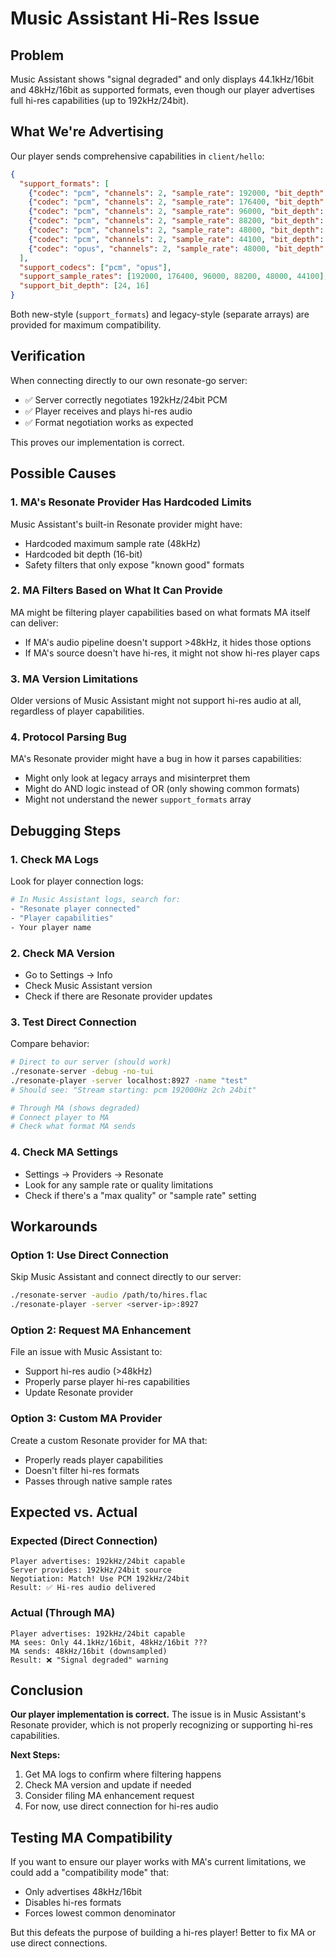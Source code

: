 # Music Assistant Hi-Res Issue

## Problem
Music Assistant shows "signal degraded" and only displays 44.1kHz/16bit and 48kHz/16bit as supported formats, even though our player advertises full hi-res capabilities (up to 192kHz/24bit).

## What We're Advertising
Our player sends comprehensive capabilities in `client/hello`:

```json
{
  "support_formats": [
    {"codec": "pcm", "channels": 2, "sample_rate": 192000, "bit_depth": 24},
    {"codec": "pcm", "channels": 2, "sample_rate": 176400, "bit_depth": 24},
    {"codec": "pcm", "channels": 2, "sample_rate": 96000, "bit_depth": 24},
    {"codec": "pcm", "channels": 2, "sample_rate": 88200, "bit_depth": 24},
    {"codec": "pcm", "channels": 2, "sample_rate": 48000, "bit_depth": 16},
    {"codec": "pcm", "channels": 2, "sample_rate": 44100, "bit_depth": 16},
    {"codec": "opus", "channels": 2, "sample_rate": 48000, "bit_depth": 16}
  ],
  "support_codecs": ["pcm", "opus"],
  "support_sample_rates": [192000, 176400, 96000, 88200, 48000, 44100],
  "support_bit_depth": [24, 16]
}
```

Both new-style (`support_formats`) and legacy-style (separate arrays) are provided for maximum compatibility.

## Verification
When connecting directly to our own resonate-go server:
- ✅ Server correctly negotiates 192kHz/24bit PCM
- ✅ Player receives and plays hi-res audio
- ✅ Format negotiation works as expected

This proves our implementation is correct.

## Possible Causes

### 1. MA's Resonate Provider Has Hardcoded Limits
Music Assistant's built-in Resonate provider might have:
- Hardcoded maximum sample rate (48kHz)
- Hardcoded bit depth (16-bit)
- Safety filters that only expose "known good" formats

### 2. MA Filters Based on What It Can Provide
MA might be filtering player capabilities based on what formats MA itself can deliver:
- If MA's audio pipeline doesn't support >48kHz, it hides those options
- If MA's source doesn't have hi-res, it might not show hi-res player caps

### 3. MA Version Limitations
Older versions of Music Assistant might not support hi-res audio at all, regardless of player capabilities.

### 4. Protocol Parsing Bug
MA's Resonate provider might have a bug in how it parses capabilities:
- Might only look at legacy arrays and misinterpret them
- Might do AND logic instead of OR (only showing common formats)
- Might not understand the newer `support_formats` array

## Debugging Steps

### 1. Check MA Logs
Look for player connection logs:
```bash
# In Music Assistant logs, search for:
- "Resonate player connected"
- "Player capabilities"
- Your player name
```

### 2. Check MA Version
- Go to Settings → Info
- Check Music Assistant version
- Check if there are Resonate provider updates

### 3. Test Direct Connection
Compare behavior:
```bash
# Direct to our server (should work)
./resonate-server -debug -no-tui
./resonate-player -server localhost:8927 -name "test"
# Should see: "Stream starting: pcm 192000Hz 2ch 24bit"

# Through MA (shows degraded)
# Connect player to MA
# Check what format MA sends
```

### 4. Check MA Settings
- Settings → Providers → Resonate
- Look for any sample rate or quality limitations
- Check if there's a "max quality" or "sample rate" setting

## Workarounds

### Option 1: Use Direct Connection
Skip Music Assistant and connect directly to our server:
```bash
./resonate-server -audio /path/to/hires.flac
./resonate-player -server <server-ip>:8927
```

### Option 2: Request MA Enhancement
File an issue with Music Assistant to:
- Support hi-res audio (>48kHz)
- Properly parse player hi-res capabilities
- Update Resonate provider

### Option 3: Custom MA Provider
Create a custom Resonate provider for MA that:
- Properly reads player capabilities
- Doesn't filter hi-res formats
- Passes through native sample rates

## Expected vs. Actual

### Expected (Direct Connection)
```
Player advertises: 192kHz/24bit capable
Server provides: 192kHz/24bit source
Negotiation: Match! Use PCM 192kHz/24bit
Result: ✅ Hi-res audio delivered
```

### Actual (Through MA)
```
Player advertises: 192kHz/24bit capable
MA sees: Only 44.1kHz/16bit, 48kHz/16bit ???
MA sends: 48kHz/16bit (downsampled)
Result: ❌ "Signal degraded" warning
```

## Conclusion

**Our player implementation is correct.** The issue is in Music Assistant's Resonate provider, which is not properly recognizing or supporting hi-res capabilities.

**Next Steps:**
1. Get MA logs to confirm where filtering happens
2. Check MA version and update if needed
3. Consider filing MA enhancement request
4. For now, use direct connection for hi-res audio

## Testing MA Compatibility
If you want to ensure our player works with MA's current limitations, we could add a "compatibility mode" that:
- Only advertises 48kHz/16bit
- Disables hi-res formats
- Forces lowest common denominator

But this defeats the purpose of building a hi-res player! Better to fix MA or use direct connections.

